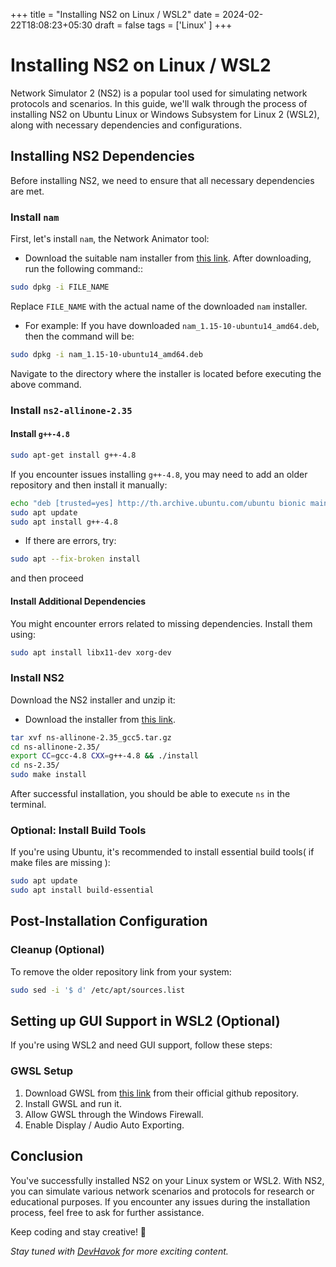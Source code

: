 +++
title = "Installing NS2 on Linux / WSL2"
date = 2024-02-22T18:08:23+05:30
draft = false
tags = ['Linux' ]
+++

# Installing NS2 on Linux / WSL2

Network Simulator 2 (NS2) is a popular tool used for simulating network protocols and scenarios. In this guide, we'll walk through the process of installing NS2 on Ubuntu Linux or Windows Subsystem for Linux 2 (WSL2), along with necessary dependencies and configurations.

## Installing NS2 Dependencies

Before installing NS2, we need to ensure that all necessary dependencies are met.

### Install `nam`

First, let's install `nam`, the Network Animator tool:
 - Download the suitable nam installer from [this link](https://www.linuxquestions.org/questions/linux-newbie-8/ns-stop-couldn%27t-execute-nam-permission-denied-while-executing-exec-nam-4175524760/#2). After downloading, run the following command::

```bash
sudo dpkg -i FILE_NAME
```

Replace `FILE_NAME` with the actual name of the downloaded `nam` installer. 
- For example:
If you have downloaded `nam_1.15-10-ubuntu14_amd64.deb`, then the command will be:

```bash
sudo dpkg -i nam_1.15-10-ubuntu14_amd64.deb
```

Navigate to the directory where the installer is located before executing the above command.

### Install `ns2-allinone-2.35`

#### Install `g++-4.8`
```bash
sudo apt-get install g++-4.8
```

If you encounter issues installing `g++-4.8`, you may need to add an older repository and then install it manually:

```bash
echo "deb [trusted=yes] http://th.archive.ubuntu.com/ubuntu bionic main universe" | sudo tee -a /etc/apt/sources.list
sudo apt update
sudo apt install g++-4.8
```

- If there are errors, try:
```bash 
sudo apt --fix-broken install 
```
 and then proceed

#### Install Additional Dependencies

You might encounter errors related to missing dependencies. Install them using:

```bash
sudo apt install libx11-dev xorg-dev
```

### Install NS2

Download the NS2 installer and unzip it:
-  Download the installer from [this link](https://drive.google.com/file/d/0B7S255p3kFXNVVlxR0ZNRGVORjQ/view?resourcekey=0-EyPhoScBFDb7ul0VFk6FZQ).
```bash
tar xvf ns-allinone-2.35_gcc5.tar.gz
cd ns-allinone-2.35/
export CC=gcc-4.8 CXX=g++-4.8 && ./install
cd ns-2.35/
sudo make install
```

After successful installation, you should be able to execute `ns` in the terminal.

### Optional: Install Build Tools

If you're using Ubuntu, it's recommended to install essential build tools( if make files are missing ):

```bash
sudo apt update
sudo apt install build-essential
```

## Post-Installation Configuration

### Cleanup (Optional)

To remove the older repository link from your system:

```bash
sudo sed -i '$ d' /etc/apt/sources.list
```

## Setting up GUI Support in WSL2 (Optional)

If you're using WSL2 and need GUI support, follow these steps:

### GWSL Setup

1. Download GWSL from [this link](https://github.com/MJKSabit/ns2-installation/releases/download/GWSL/GWSL.Traditional.140.release.x64.exe) from their official github repository.
2. Install GWSL and run it.
3. Allow GWSL through the Windows Firewall.
4. Enable Display / Audio Auto Exporting.

## Conclusion

You've successfully installed NS2 on your Linux system or WSL2. With NS2, you can simulate various network scenarios and protocols for research or educational purposes. If you encounter any issues during the installation process, feel free to ask for further assistance.

Keep coding and stay creative! 🚀

*Stay tuned with [DevHavok](https://devhavok.is-a.dev/) for more exciting content.*
